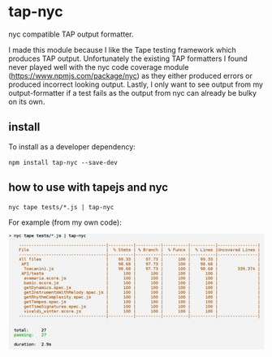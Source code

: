 # tap-nyc
nyc compatible TAP output formatter. 

I made this module because I like the Tape testing framework which produces
TAP output. Unfortunately the existing TAP formatters I found never played well with the nyc code coverage module 
(https://www.npmjs.com/package/nyc)
as they either produced errors or produced incorrect looking output. Lastly, I only want to see output from my
output-formatter if a test fails as the output from nyc can already be bulky on its own.

## install
To install as a developer dependency:

    npm install tap-nyc --save-dev

## how to use with tapejs and nyc
    nyc tape tests/*.js | tap-nyc
    
For example (from my own code):

![](https://raw.githubusercontent.com/MegaArman/npm_images/master/tapnyc.png)

